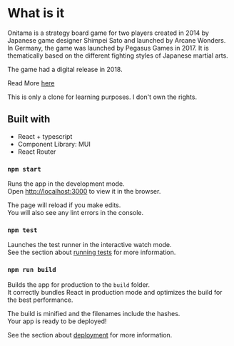 # What is it

Onitama is a strategy board game for two players created in 2014 by Japanese game designer Shimpei Sato and launched by Arcane Wonders. In Germany, the game was launched by Pegasus Games in 2017. It is thematically based on the different fighting styles of Japanese martial arts.

The game had a digital release in 2018.

Read More [here](https://en.wikipedia.org/wiki/Onitama)

This is only a clone for learning purposes. I don't own the rights.


## Built with 

- React + typescript
- Component Library: MUI
- React Router


### `npm start`

Runs the app in the development mode.\
Open [http://localhost:3000](http://localhost:3000) to view it in the browser.

The page will reload if you make edits.\
You will also see any lint errors in the console.

### `npm test`

Launches the test runner in the interactive watch mode.\
See the section about [running tests](https://facebook.github.io/create-react-app/docs/running-tests) for more information.

### `npm run build`

Builds the app for production to the `build` folder.\
It correctly bundles React in production mode and optimizes the build for the best performance.

The build is minified and the filenames include the hashes.\
Your app is ready to be deployed!

See the section about [deployment](https://facebook.github.io/create-react-app/docs/deployment) for more information.